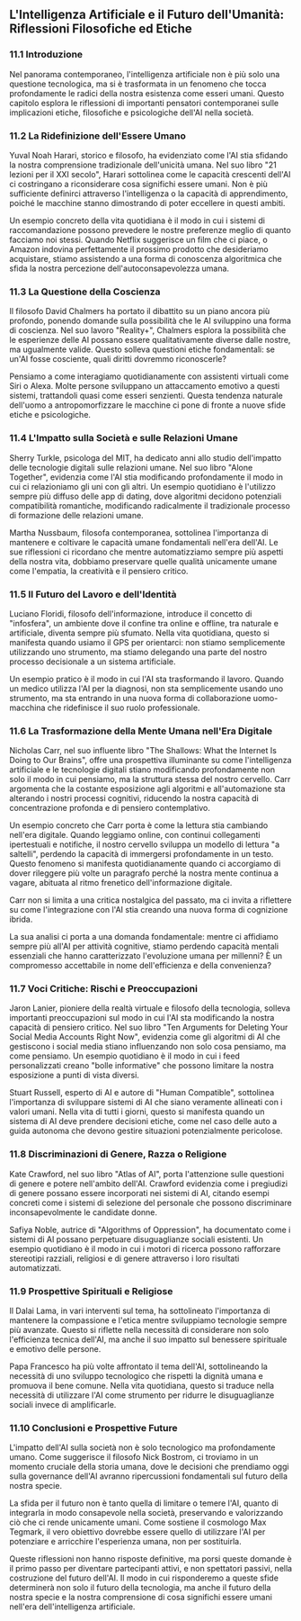 ## L'Intelligenza Artificiale e il Futuro dell'Umanità: Riflessioni Filosofiche ed Etiche

### 11.1 Introduzione

Nel panorama contemporaneo, l'intelligenza artificiale non è più solo una questione tecnologica, ma si è trasformata in un fenomeno che tocca profondamente le radici della nostra esistenza come esseri umani. Questo capitolo esplora le riflessioni di importanti pensatori contemporanei sulle implicazioni etiche, filosofiche e psicologiche dell'AI nella società.

### 11.2 La Ridefinizione dell'Essere Umano

Yuval Noah Harari, storico e filosofo, ha evidenziato come l'AI stia sfidando la nostra comprensione tradizionale dell'unicità umana. Nel suo libro "21 lezioni per il XXI secolo", Harari sottolinea come le capacità crescenti dell'AI ci costringano a riconsiderare cosa significhi essere umani. Non è più sufficiente definirci attraverso l'intelligenza o la capacità di apprendimento, poiché le macchine stanno dimostrando di poter eccellere in questi ambiti.

Un esempio concreto della vita quotidiana è il modo in cui i sistemi di raccomandazione possono prevedere le nostre preferenze meglio di quanto facciamo noi stessi. Quando Netflix suggerisce un film che ci piace, o Amazon indovina perfettamente il prossimo prodotto che desideriamo acquistare, stiamo assistendo a una forma di conoscenza algoritmica che sfida la nostra percezione dell'autoconsapevolezza umana.

### 11.3 La Questione della Coscienza

Il filosofo David Chalmers ha portato il dibattito su un piano ancora più profondo, ponendo domande sulla possibilità che le AI sviluppino una forma di coscienza. Nel suo lavoro "Reality+", Chalmers esplora la possibilità che le esperienze delle AI possano essere qualitativamente diverse dalle nostre, ma ugualmente valide. Questo solleva questioni etiche fondamentali: se un'AI fosse cosciente, quali diritti dovremmo riconoscerle?

Pensiamo a come interagiamo quotidianamente con assistenti virtuali come Siri o Alexa. Molte persone sviluppano un attaccamento emotivo a questi sistemi, trattandoli quasi come esseri senzienti. Questa tendenza naturale dell'uomo a antropomorfizzare le macchine ci pone di fronte a nuove sfide etiche e psicologiche.

### 11.4 L'Impatto sulla Società e sulle Relazioni Umane

Sherry Turkle, psicologa del MIT, ha dedicato anni allo studio dell'impatto delle tecnologie digitali sulle relazioni umane. Nel suo libro "Alone Together", evidenzia come l'AI stia modificando profondamente il modo in cui ci relazioniamo gli uni con gli altri. Un esempio quotidiano è l'utilizzo sempre più diffuso delle app di dating, dove algoritmi decidono potenziali compatibilità romantiche, modificando radicalmente il tradizionale processo di formazione delle relazioni umane.

Martha Nussbaum, filosofa contemporanea, sottolinea l'importanza di mantenere e coltivare le capacità umane fondamentali nell'era dell'AI. Le sue riflessioni ci ricordano che mentre automatizziamo sempre più aspetti della nostra vita, dobbiamo preservare quelle qualità unicamente umane come l'empatia, la creatività e il pensiero critico.

### 11.5 Il Futuro del Lavoro e dell'Identità

Luciano Floridi, filosofo dell'informazione, introduce il concetto di "infosfera", un ambiente dove il confine tra online e offline, tra naturale e artificiale, diventa sempre più sfumato. Nella vita quotidiana, questo si manifesta quando usiamo il GPS per orientarci: non stiamo semplicemente utilizzando uno strumento, ma stiamo delegando una parte del nostro processo decisionale a un sistema artificiale.

Un esempio pratico è il modo in cui l'AI sta trasformando il lavoro. Quando un medico utilizza l'AI per la diagnosi, non sta semplicemente usando uno strumento, ma sta entrando in una nuova forma di collaborazione uomo-macchina che ridefinisce il suo ruolo professionale.

### 11.6 La Trasformazione della Mente Umana nell'Era Digitale

Nicholas Carr, nel suo influente libro "The Shallows: What the Internet Is Doing to Our Brains", offre una prospettiva illuminante su come l'intelligenza artificiale e le tecnologie digitali stiano modificando profondamente non solo il modo in cui pensiamo, ma la struttura stessa del nostro cervello. Carr argomenta che la costante esposizione agli algoritmi e all'automazione sta alterando i nostri processi cognitivi, riducendo la nostra capacità di concentrazione profonda e di pensiero contemplativo.

Un esempio concreto che Carr porta è come la lettura stia cambiando nell'era digitale. Quando leggiamo online, con continui collegamenti ipertestuali e notifiche, il nostro cervello sviluppa un modello di lettura "a saltelli", perdendo la capacità di immergersi profondamente in un testo. Questo fenomeno si manifesta quotidianamente quando ci accorgiamo di dover rileggere più volte un paragrafo perché la nostra mente continua a vagare, abituata al ritmo frenetico dell'informazione digitale.

Carr non si limita a una critica nostalgica del passato, ma ci invita a riflettere su come l'integrazione con l'AI stia creando una nuova forma di cognizione ibrida. 

La sua analisi ci porta a una domanda fondamentale: mentre ci affidiamo sempre più all'AI per attività cognitive, stiamo perdendo capacità mentali essenziali che hanno caratterizzato l'evoluzione umana per millenni? È un compromesso accettabile in nome dell'efficienza e della convenienza?

### 11.7 Voci Critiche: Rischi e Preoccupazioni

Jaron Lanier, pioniere della realtà virtuale e filosofo della tecnologia, solleva importanti preoccupazioni sul modo in cui l'AI sta modificando la nostra capacità di pensiero critico. Nel suo libro "Ten Arguments for Deleting Your Social Media Accounts Right Now", evidenzia come gli algoritmi di AI che gestiscono i social media stiano influenzando non solo cosa pensiamo, ma come pensiamo. Un esempio quotidiano è il modo in cui i feed personalizzati creano "bolle informative" che possono limitare la nostra esposizione a punti di vista diversi.

Stuart Russell, esperto di AI e autore di "Human Compatible", sottolinea l'importanza di sviluppare sistemi di AI che siano veramente allineati con i valori umani. Nella vita di tutti i giorni, questo si manifesta quando un sistema di AI deve prendere decisioni etiche, come nel caso delle auto a guida autonoma che devono gestire situazioni potenzialmente pericolose.

### 11.8 Discriminazioni di Genere, Razza o Religione

Kate Crawford, nel suo libro "Atlas of AI", porta l'attenzione sulle questioni di genere e potere nell'ambito dell'AI. Crawford evidenzia come i pregiudizi di genere possano essere incorporati nei sistemi di AI, citando esempi concreti come i sistemi di selezione del personale che possono discriminare inconsapevolmente le candidate donne.

Safiya Noble, autrice di "Algorithms of Oppression", ha documentato come i sistemi di AI possano perpetuare disuguaglianze sociali esistenti. Un esempio quotidiano è il modo in cui i motori di ricerca possono rafforzare stereotipi razziali, religiosi e di genere attraverso i loro risultati automatizzati.

### 11.9 Prospettive Spirituali e Religiose

Il Dalai Lama, in vari interventi sul tema, ha sottolineato l'importanza di mantenere la compassione e l'etica mentre sviluppiamo tecnologie sempre più avanzate. Questo si riflette nella necessità di considerare non solo l'efficienza tecnica dell'AI, ma anche il suo impatto sul benessere spirituale e emotivo delle persone.

Papa Francesco ha più volte affrontato il tema dell'AI, sottolineando la necessità di uno sviluppo tecnologico che rispetti la dignità umana e promuova il bene comune. Nella vita quotidiana, questo si traduce nella necessità di utilizzare l'AI come strumento per ridurre le disuguaglianze sociali invece di amplificarle.

### 11.10 Conclusioni e Prospettive Future

L'impatto dell'AI sulla società non è solo tecnologico ma profondamente umano. Come suggerisce il filosofo Nick Bostrom, ci troviamo in un momento cruciale della storia umana, dove le decisioni che prendiamo oggi sulla governance dell'AI avranno ripercussioni fondamentali sul futuro della nostra specie.

La sfida per il futuro non è tanto quella di limitare o temere l'AI, quanto di integrarla in modo consapevole nella società, preservando e valorizzando ciò che ci rende unicamente umani. Come sostiene il cosmologo Max Tegmark, il vero obiettivo dovrebbe essere quello di utilizzare l'AI per potenziare e arricchire l'esperienza umana, non per sostituirla.

Queste riflessioni non hanno risposte definitive, ma porsi queste domande è il primo passo per diventare partecipanti attivi, e non spettatori passivi, nella costruzione del futuro dell'AI. Il modo in cui risponderemo a queste sfide determinerà non solo il futuro della tecnologia, ma anche il futuro della nostra specie e la nostra comprensione di cosa significhi essere umani nell'era dell'intelligenza artificiale.
